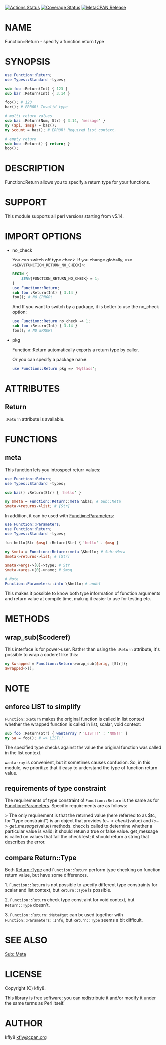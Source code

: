 [![Actions Status](https://github.com/kfly8/p5-Function-Return/workflows/test/badge.svg)](https://github.com/kfly8/p5-Function-Return/actions) [![Coverage Status](https://img.shields.io/coveralls/kfly8/p5-Function-Return/master.svg?style=flat)](https://coveralls.io/r/kfly8/p5-Function-Return?branch=master) [![MetaCPAN Release](https://badge.fury.io/pl/Function-Return.svg)](https://metacpan.org/release/Function-Return)
# NAME

Function::Return - specify a function return type

# SYNOPSIS

```perl
use Function::Return;
use Types::Standard -types;

sub foo :Return(Int) { 123 }
sub bar :Return(Int) { 3.14 }

foo(); # 123
bar(); # ERROR! Invalid type

# multi return values
sub baz :Return(Num, Str) { 3.14, 'message' }
my ($pi, $msg) = baz();
my $count = baz(); # ERROR! Required list context.

# empty return
sub boo :Return() { return; }
boo();
```

# DESCRIPTION

Function::Return allows you to specify a return type for your functions.

# SUPPORT

This module supports all perl versions starting from v5.14.

# IMPORT OPTIONS

- no\_check

    You can switch off type check.
    If you change globally, use `<$ENV{FUNCTION_RETURN_NO_CHECK}`>:

    ```perl
    BEGIN {
        $ENV{FUNCTION_RETURN_NO_CHECK} = 1;
    }
    use Function::Return;
    sub foo :Return(Int) { 3.14 }
    foo(); # NO ERROR!
    ```

    And If you want to switch by a package, it is better to use the no\_check option:

    ```perl
    use Function::Return no_check => 1;
    sub foo :Return(Int) { 3.14 }
    foo(); # NO ERROR!
    ```

- pkg 

    Function::Return automatically exports a return type by caller.

    Or you can specify a package name:

    ```perl
    use Function::Return pkg => 'MyClass';
    ```

# ATTRIBUTES

## Return

`:Return` attribute is available.

# FUNCTIONS

## meta

This function lets you introspect return values:

```perl
use Function::Return;
use Types::Standard -types;

sub baz() :Return(Str) { 'hello' }

my $meta = Function::Return::meta \&baz; # Sub::Meta
$meta->returns->list; # [Str]
```

In addition, it can be used with [Function::Parameters](https://metacpan.org/pod/Function%3A%3AParameters):

```perl
use Function::Parameters;
use Function::Return;
use Types::Standard -types;

fun hello(Str $msg) :Return(Str) { 'hello' . $msg }

my $meta = Function::Return::meta \&hello; # Sub::Meta
$meta->returns->list; # [Str]

$meta->args->[0]->type; # Str
$meta->args->[0]->name; # $msg

# Note
Function::Parameters::info \&hello; # undef
```

This makes it possible to know both type information of function arguments and return value at compile time, making it easier to use for testing etc.

# METHODS

## wrap\_sub($coderef)

This interface is for power-user. Rather than using the `:Return` attribute, it's possible to wrap a coderef like this:

```perl
my $wrapped = Function::Return->wrap_sub($orig, [Str]);
$wrapped->();
```

# NOTE

## enforce LIST to simplify

`Function::Return` makes the original function is called in list context whether the wrapped function is called in list, scalar, void context:

```perl
sub foo :Return(Str) { wantarray ? 'LIST!!' : 'NON!!' }
my $a = foo(); # => LIST!!
```

The specified type checks against the value the original function was called in the list context.

`wantarray` is convenient, but it sometimes causes confusion. So, in this module, we prioritize that it easy to understand the type of function return value.

## requirements of type constraint

The requirements of type constraint of `Function::Return` is the same as for [Function::Parameters](https://metacpan.org/pod/Function%3A%3AParameters). Specific requirements are as follows:

\> The only requirement is that the returned value (here referred to as $tc, for "type constraint") is an object that provides $tc->check($value) and $tc->get\_message($value) methods. check is called to determine whether a particular value is valid; it should return a true or false value. get\_message is called on values that fail the check test; it should return a string that describes the error.

## compare Return::Type

Both [Return::Type](https://metacpan.org/pod/Return%3A%3AType) and `Function::Return` perform type checking on function return value, but have some differences.

1\. `Function::Return` is not possible to specify different type constraints for scalar and list context, but `Return::Type` is possible.

2\. `Function::Return` check type constraint for void context, but `Return::Type` doesn't.

3\. `Function::Return::Meta#get` can be used together with `Function::Parameters::Info`, but `Return::Type` seems a bit difficult.

# SEE ALSO

[Sub::Meta](https://metacpan.org/pod/Sub%3A%3AMeta)

# LICENSE

Copyright (C) kfly8.

This library is free software; you can redistribute it and/or modify
it under the same terms as Perl itself.

# AUTHOR

kfly8 <kfly@cpan.org>
